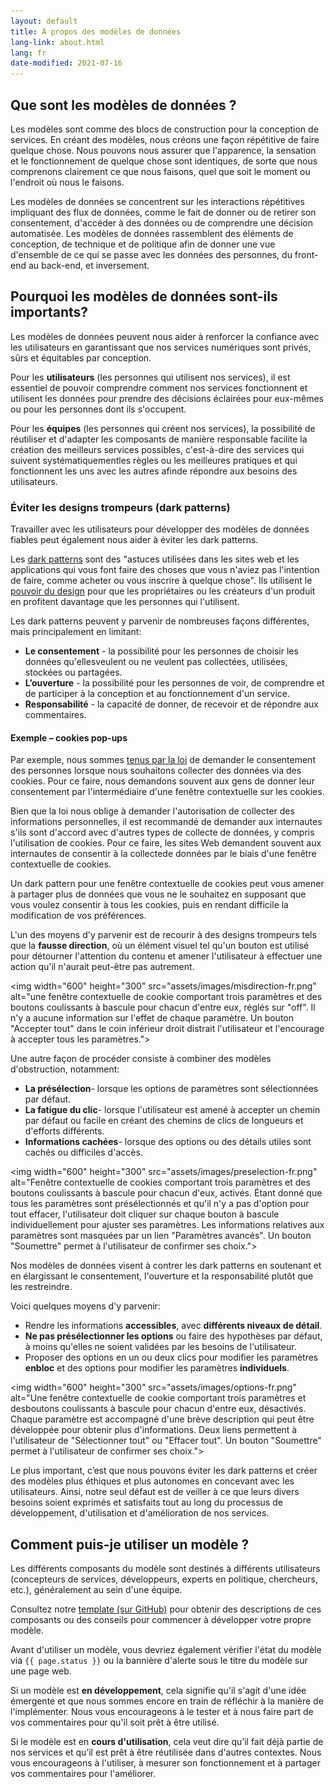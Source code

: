 ```yaml
---
layout: default
title: À propos des modèles de données
lang-link: about.html
lang: fr
date-modified: 2021-07-16
---
```


## Que sont les modèles de données ?

Les modèles sont comme des blocs de construction pour la conception de services.
En créant des modèles, nous créons une façon répétitive de faire quelque chose.
Nous pouvons nous assurer que l'apparence, la sensation et le fonctionnement de quelque chose sont identiques, de sorte que nous comprenons clairement ce que nous faisons, quel que soit le moment ou l'endroit où nous le faisons.

Les modèles de données se concentrent sur les interactions répétitives impliquant des flux de données, comme le fait de donner ou de retirer son consentement, d'accéder à des données ou de comprendre une décision automatisée.
Les modèles de données rassemblent des éléments de conception, de technique et de politique afin de donner une vue d'ensemble de ce qui se passe avec les données des personnes, du front-end au back-end, et inversement.

## Pourquoi les modèles de données sont-ils importants?

Les modèles de données peuvent nous aider à renforcer la confiance avec les utilisateurs en garantissant que nos services numériques sont privés, sûrs et équitables par conception.

Pour les **utilisateurs** (les personnes qui utilisent nos services), il est essentiel de pouvoir comprendre comment nos services fonctionnent et utilisent les données pour prendre des décisions éclairées pour eux-mêmes ou pour les personnes dont ils s'occupent.

Pour les **équipes** (les personnes qui créent nos services), la possibilité de réutiliser et d'adapter les composants de manière responsable facilite la création des meilleurs services possibles, c'est-à-dire des services qui suivent systématiquementles règles ou les meilleures pratiques et qui fonctionnent les uns avec les autres afinde répondre aux besoins des utilisateurs.

### Éviter les designs trompeurs (dark patterns)

Travailler avec les utilisateurs pour développer des modèles de données fiables peut également nous aider à éviter les dark patterns.

Les [dark patterns](https://fr.wikipedia.org/wiki/Dark_pattern) sont des "astuces utilisées dans les sites web et les applications qui vous font faire des choses que vous n'aviez pas l'intention de faire, comme acheter ou vous inscrire à quelque chose". Ils utilisent le [pouvoir du design](https://dapde.de/en/) pour que les propriétaires ou les créateurs d'un produit en profitent davantage que les personnes qui l'utilisent.

Les dark patterns peuvent y parvenir de nombreuses façons différentes, mais principalement en limitant:

* **Le consentement** - la possibilité pour les personnes de choisir les données qu'ellesveulent ou ne veulent pas collectées, utilisées, stockées ou partagées.
* **L’ouverture** - la possibilité pour les personnes de voir, de comprendre et de participer à la conception et au fonctionnement d'un service.
* **Responsabilité** - la capacité de donner, de recevoir et de répondre aux commentaires.

#### Exemple – cookies pop-ups

Par exemple, nous sommes [tenus par la loi](https://laws-lois.justice.gc.ca/fra/lois/p-21/TexteComplet.html) de demander le consentement des personnes lorsque nous souhaitons collecter des données via des cookies.
Pour ce faire, nous demandons souvent aux gens de donner leur consentement par l'intermédiaire d'une fenêtre contextuelle sur les cookies.

Bien que la loi nous oblige à demander l'autorisation de collecter des informations personnelles, il est recommandé de demander aux internautes s'ils sont d'accord avec d'autres types de collecte de données, y compris l'utilisation de cookies. Pour ce faire, les sites Web demandent souvent aux internautes de consentir à la collectede données par le biais d'une fenêtre contextuelle de cookies.

Un dark pattern pour une fenêtre contextuelle de cookies peut vous amener à partager plus de données que vous ne le souhaitez en supposant que vous voulez consentir à tous les cookies, puis en rendant difficile la modification de vos préférences.

L'un des moyens d'y parvenir est de recourir à des designs trompeurs tels que la **fausse direction**, où un élément visuel tel qu'un bouton est utilisé pour détourner l'attention du contenu et amener l'utilisateur à effectuer une action qu'il n'aurait peut-être pas autrement.

<img width="600" height="300" src="assets/images/misdirection-fr.png" alt="une fenêtre contextuelle de cookie comportant trois paramètres et des boutons coulissants à bascule pour chacun d'entre eux, réglés sur "off". Il n'y a aucune information sur l'effet de chaque paramètre. Un bouton "Accepter tout" dans le coin inférieur droit distrait l'utilisateur et l'encourage à accepter tous les paramètres.">

Une autre façon de procéder consiste à combiner des modèles d'obstruction, notamment:

* **La présélection**- lorsque les options de paramètres sont sélectionnées par défaut.
* **La fatigue du clic**- lorsque l'utilisateur est amené à accepter un chemin par défaut ou facile en créant des chemins de clics de longueurs et d'efforts différents.
* **Informations cachées**- lorsque des options ou des détails utiles sont cachés ou difficiles d'accès.

<img width="600" height="300" src="assets/images/preselection-fr.png" alt="Fenêtre contextuelle de cookies comportant trois paramètres et des boutons coulissants à bascule pour chacun d'eux, activés. Étant donné que tous les paramètres sont présélectionnés et qu'il n'y a pas d'option pour tout effacer, l'utilisateur doit cliquer sur chaque bouton à bascule individuellement pour ajuster ses paramètres. Les informations relatives aux paramètres sont masquées par un lien "Paramètres avancés". Un bouton "Soumettre" permet à l'utilisateur de confirmer ses choix.">

Nos modèles de données visent à contrer les dark patterns en soutenant et en élargissant le consentement, l'ouverture et la responsabilité plutôt que les restreindre.

Voici quelques moyens d'y parvenir:

* Rendre les informations **accessibles**, avec **différents niveaux de détail**.
* **Ne pas présélectionner les options** ou faire des hypothèses par défaut, à moins qu'elles ne soient validées par les besoins de l'utilisateur.
* Proposer des options en un ou deux clics pour modifier les paramètres **enbloc** et des options pour modifier les paramètres **individuels**.

<img width="600" height="300" src="assets/images/options-fr.png" alt="Une fenêtre contextuelle de cookie comportant trois paramètres et desboutons coulissants à bascule pour chacun d'entre eux, désactivés. Chaque paramètre est accompagné d'une brève description qui peut être développée pour obtenir plus d'informations. Deux liens permettent à l'utilisateur de "Sélectionner tout" ou "Effacer tout". Un bouton "Soumettre" permet à l'utilisateur de confirmer ses choix.">

Le plus important, c’est que nous pouvons éviter les dark patterns et créer des modèles plus éthiques et plus autonomes en concevant avec les utilisateurs. Ainsi, notre seul défaut est de veiller à ce que leurs divers besoins soient exprimés et satisfaits tout au long du processus de développement, d'utilisation et d'amélioration de nos services.

## Comment puis-je utiliser un modèle ?

Les différents composants du modèle sont destinés à différents utilisateurs (concepteurs de services, développeurs, experts en politique, chercheurs, etc.), généralement au sein d'une équipe.

Consultez notre [template (sur GitHub)](https://github.com/DTS-STN/Data-Patterns/blob/main/_patterns/_template.md) pour obtenir des descriptions de ces composants ou des conseils pour commencer à développer votre propre modèle.

Avant d'utiliser un modèle, vous devriez également vérifier l'état du modèle via `{{ page.status }}` ou la bannière d'alerte sous le titre du modèle sur une page web.

Si un modèle est **en développement**, cela signifie qu'il s'agit d'une idée émergente et que nous sommes encore en train de réfléchir à la manière de l'implémenter.
Nous vous encourageons à le tester et à nous faire part de vos commentaires pour qu'il soit prêt à être utilisé.

Si le modèle est en **cours d'utilisation**, cela veut dire qu’il fait déjà partie de nos services et qu’il est prêt à être réutilisée dans d'autres contextes.
Nous vous encourageons à l'utiliser, à mesurer son fonctionnement et à partager vos commentaires pour l'améliorer.
